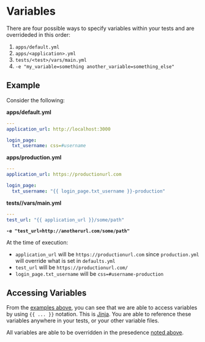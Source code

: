 Variables
====================

There are four possible ways to specify variables within your tests
and are overrideded in this order:

1. `apps/default.yml`
2. `apps/<application>.yml`
3. `tests/<test>/vars/main.yml`
4. `-e "my_variable=something another_variable=something_else"`

## Example

Consider the following:

**apps/default.yml**

```yaml
---
application_url: http://localhost:3000

login_page:
  txt_username: css=#username
```

**apps/production.yml**

```yaml
---
application_url: https://productionurl.com

login_page:
  txt_username: "{{ login_page.txt_username }}-production"
```

**tests/<test>/vars/main.yml**

```yaml
---
test_url: "{{ application_url }}/some/path"
```

**`-e "test_url=http://anotherurl.com/some/path"`**

At the time of execution:

- `application_url` will be `https://productionurl.com` since `production.yml`
will override what is set in `defaults.yml`
- `test_url` will be `https://productionurl.com/`
- `login_page.txt_username` will be `css=#username-production`

## Accessing Variables

From the [examples above](#examples), you can see that we are able to access
variables by using `{{ ... }}` notation.  This is [Jinja](http://jinja.pocoo.org/).
You are able to reference these variables anywhere in your tests, or your other variable
files.

All variables are able to be overridden in the presedence [noted above](#variables).
